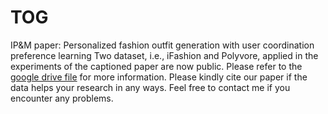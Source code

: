 # TOG
IP&amp;M paper: Personalized fashion outfit generation with user coordination preference learning
Two dataset, i.e., iFashion and Polyvore, applied in the experiments of the captioned paper are now public. Please refer to the [google drive file](https://drive.google.com/drive/folders/1ociURuPdQuJzQ5PBEsOaHPtA1pUs4ICB?usp=drive_link) for more information. 
Please kindly cite our paper if the data helps your research in any ways. 
Feel free to contact me if you encounter any problems. 
